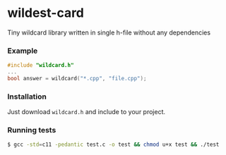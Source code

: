 # wildest-card
Tiny wildcard library written in single h-file without any dependencies

### Example

```c
#include "wildcard.h"
...
bool answer = wildcard("*.cpp", "file.cpp");
```

### Installation

Just download `wildcard.h` and include to your project.

### Running tests

```bash
$ gcc -std=c11 -pedantic test.c -o test && chmod u+x test && ./test 
```